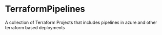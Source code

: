 # TerraformPipelines
A collection of Terraform Projects that includes pipelines in azure and other terraform based deployments
